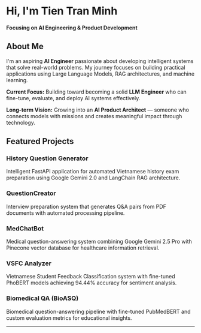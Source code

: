 # Hi, I'm Tien Tran Minh 

**Focusing on AI Engineering & Product Development**

## About Me

I'm an aspiring **AI Engineer** passionate about developing intelligent systems that solve real-world problems. My journey focuses on building practical applications using Large Language Models, RAG architectures, and machine learning.

**Current Focus:** Building toward becoming a solid **LLM Engineer** who can fine-tune, evaluate, and deploy AI systems effectively.

**Long-term Vision:** Growing into an **AI Product Architect** — someone who connects models with missions and creates meaningful impact through technology.

## Featured Projects

### History Question Generator
Intelligent FastAPI application for automated Vietnamese history exam preparation using Google Gemini 2.0 and LangChain RAG architecture.

### QuestionCreator  
Interview preparation system that generates Q&A pairs from PDF documents with automated processing pipeline.

### MedChatBot
Medical question-answering system combining Google Gemini 2.5 Pro with Pinecone vector database for healthcare information retrieval.

### VSFC Analyzer
Vietnamese Student Feedback Classification system with fine-tuned PhoBERT models achieving 94.44% accuracy for sentiment analysis.

### Biomedical QA (BioASQ)
Biomedical question-answering pipeline with fine-tuned PubMedBERT and custom evaluation metrics for educational insights.

---
